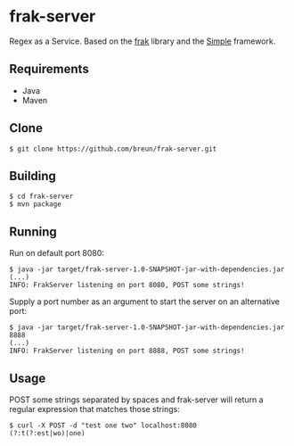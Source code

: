 frak-server
===========

Regex as a Service. Based on the [frak](https://github.com/noprompt/frak) library and the [Simple](http://www.simpleframework.org/) framework.

Requirements
------------

* Java
* Maven

Clone
-----

    $ git clone https://github.com/breun/frak-server.git

Building
--------

    $ cd frak-server
    $ mvn package
    
Running
-------

Run on default port 8080:

    $ java -jar target/frak-server-1.0-SNAPSHOT-jar-with-dependencies.jar
    (...)
    INFO: FrakServer listening on port 8080, POST some strings!

Supply a port number as an argument to start the server on an alternative port:

    $ java -jar target/frak-server-1.0-SNAPSHOT-jar-with-dependencies.jar 8888
    (...)
    INFO: FrakServer listening on port 8888, POST some strings!
    
Usage
-----

POST some strings separated by spaces and frak-server will return a regular expression that matches those strings:

    $ curl -X POST -d "test one two" localhost:8080
    (?:t(?:est|wo)|one)
